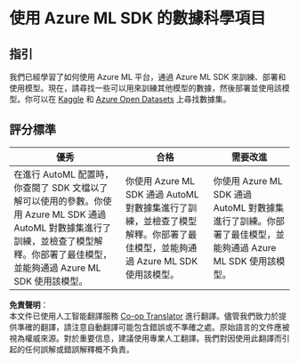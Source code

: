 <!--
CO_OP_TRANSLATOR_METADATA:
{
  "original_hash": "386efdbc19786951341f6956247ee990",
  "translation_date": "2025-08-24T13:14:00+00:00",
  "source_file": "5-Data-Science-In-Cloud/19-Azure/assignment.md",
  "language_code": "hk"
}
-->
# 使用 Azure ML SDK 的數據科學項目

## 指引

我們已經學習了如何使用 Azure ML 平台，通過 Azure ML SDK 來訓練、部署和使用模型。現在，請尋找一些可以用來訓練其他模型的數據，然後部署並使用該模型。你可以在 [Kaggle](https://kaggle.com) 和 [Azure Open Datasets](https://azure.microsoft.com/services/open-datasets/catalog?WT.mc_id=academic-77958-bethanycheum&ocid=AID3041109) 上尋找數據集。

## 評分標準

| 優秀 | 合格 | 需要改進 |
|------|------|----------|
|在進行 AutoML 配置時，你查閱了 SDK 文檔以了解可以使用的參數。你使用 Azure ML SDK 通過 AutoML 對數據集進行了訓練，並檢查了模型解釋。你部署了最佳模型，並能夠通過 Azure ML SDK 使用該模型。 | 你使用 Azure ML SDK 通過 AutoML 對數據集進行了訓練，並檢查了模型解釋。你部署了最佳模型，並能夠通過 Azure ML SDK 使用該模型。 | 你使用 Azure ML SDK 通過 AutoML 對數據集進行了訓練。你部署了最佳模型，並能夠通過 Azure ML SDK 使用該模型。 |

**免責聲明**：  
本文件已使用人工智能翻譯服務 [Co-op Translator](https://github.com/Azure/co-op-translator) 進行翻譯。儘管我們致力於提供準確的翻譯，請注意自動翻譯可能包含錯誤或不準確之處。原始語言的文件應被視為權威來源。對於重要信息，建議使用專業人工翻譯。我們對因使用此翻譯而引起的任何誤解或錯誤解釋概不負責。